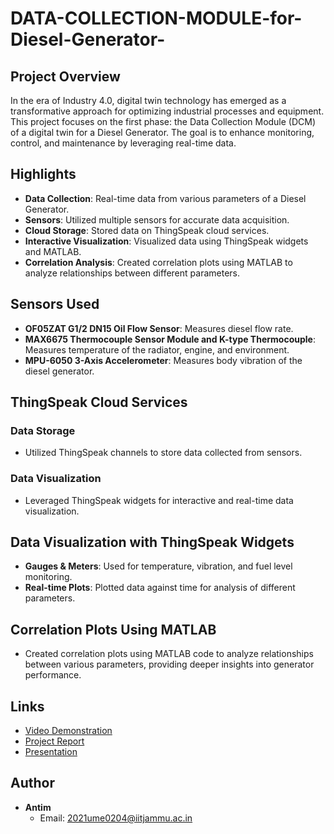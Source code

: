 # DATA-COLLECTION-MODULE-for-Diesel-Generator-

## Project Overview
In the era of Industry 4.0, digital twin technology has emerged as a transformative approach for optimizing industrial processes and equipment. This project focuses on the first phase: the Data Collection Module (DCM) of a digital twin for a Diesel Generator. The goal is to enhance monitoring, control, and maintenance by leveraging real-time data.

## Highlights
- **Data Collection**: Real-time data from various parameters of a Diesel Generator.
- **Sensors**: Utilized multiple sensors for accurate data acquisition.
- **Cloud Storage**: Stored data on ThingSpeak cloud services.
- **Interactive Visualization**: Visualized data using ThingSpeak widgets and MATLAB.
- **Correlation Analysis**: Created correlation plots using MATLAB to analyze relationships between different parameters.

## Sensors Used
- **OF05ZAT G1/2 DN15 Oil Flow Sensor**: Measures diesel flow rate.
- **MAX6675 Thermocouple Sensor Module and K-type Thermocouple**: Measures temperature of the radiator, engine, and environment.
- **MPU-6050 3-Axis Accelerometer**: Measures body vibration of the diesel generator.

## ThingSpeak Cloud Services
### Data Storage
- Utilized ThingSpeak channels to store data collected from sensors.
### Data Visualization
- Leveraged ThingSpeak widgets for interactive and real-time data visualization.

## Data Visualization with ThingSpeak Widgets
- **Gauges & Meters**: Used for temperature, vibration, and fuel level monitoring.
- **Real-time Plots**: Plotted data against time for analysis of different parameters.

## Correlation Plots Using MATLAB
- Created correlation plots using MATLAB code to analyze relationships between various parameters, providing deeper insights into generator performance.

## Links
- [Video Demonstration](https://drive.google.com/file/d/1U5L2hOna5IAfD7ER4gAzBIfexbsxQbkB/view?usp=sharing)
- [Project Report](https://drive.google.com/file/d/1g5xoaJyODUZcIlWIbK4km57k_E0hGedD/view?usp=drive_link)
- [Presentation](https://drive.google.com/file/d/1h4faO0o6JyIP5yaWSJqdkzv-zLVhYer7/view?usp=sharing)

## Author
- **Antim**
  - Email: [2021ume0204@iitjammu.ac.in](mailto:2021ume0204@iitjammu.ac.in)
